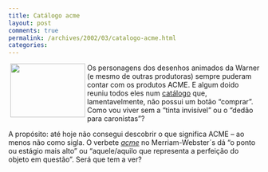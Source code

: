 ```yaml
---
title: Catálogo acme
layout: post
comments: true
permalink: /archives/2002/03/catalogo-acme.html
categories:
---
```

<img src='//chester.me/img/blig/hitch.jpg' width=150 height=108 hspace=4 align="left" border=0>Os personagens dos desenhos animados da Warner (e mesmo de outras produtoras) sempre puderam contar com os produtos ACME. E algum doido reuniu todos eles num <a href="http://home.nc.rr.com/tuco/looney/acme/acme.html" >catálogo</a> que, lamentavelmente, não possui um botão &#8220;comprar&#8221;. Como vou viver sem a &#8220;tinta invisível&#8221; ou o &#8220;dedão para caronistas&#8221;?

A propósito: até hoje não consegui descobrir o que significa ACME &#8211; ao menos não como sigla. O verbete <a href="http://www.m-w.com/cgi-bin/dictionary?va=acme" >*acme*</a> no Merriam-Webster´s dá &#8220;o ponto ou estágio mais alto&#8221; ou &#8220;aquele/aquilo que representa a perfeição do objeto em questão&#8221;. Será que tem a ver?

